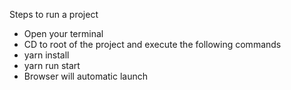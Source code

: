 Steps to run a project
- Open your terminal 
- CD to root of the project and execute the following commands
- yarn install
- yarn run start
- Browser will automatic launch
